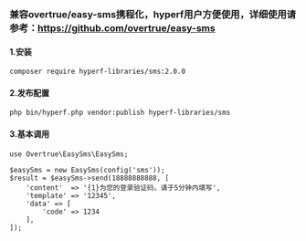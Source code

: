 ### 兼容overtrue/easy-sms携程化，hyperf用户方便使用，详细使用请参考：https://github.com/overtrue/easy-sms

#### 1.安装
```
composer require hyperf-libraries/sms:2.0.0
```

#### 2.发布配置

```
php bin/hyperf.php vendor:publish hyperf-libraries/sms
```
#### 3.基本调用

```
use Overtrue\EasySms\EasySms;

$easySms = new EasySms(config('sms'));
$result = $easySms->send(18888888888, [
    'content'  => '{1}为您的登录验证码，请于5分钟内填写',
    'template' => '12345',
    'data' => [
        'code' => 1234
    ],
]);
```


